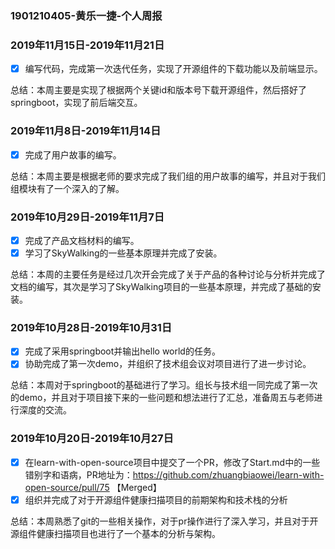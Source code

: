 ### 1901210405-黄乐一捷-个人周报

### 2019年11月15日-2019年11月21日

- [x] 编写代码，完成第一次迭代任务，实现了开源组件的下载功能以及前端显示。

总结：本周主要是实现了根据两个关键id和版本号下载开源组件，然后搭好了springboot，实现了前后端交互。

### 2019年11月8日-2019年11月14日

- [x] 完成了用户故事的编写。

总结：本周主要是根据老师的要求完成了我们组的用户故事的编写，并且对于我们组模块有了一个深入的了解。

### 2019年10月29日-2019年11月7日

- [x] 完成了产品文档材料的编写。
- [x] 学习了SkyWalking的一些基本原理并完成了安装。

总结：本周的主要任务是经过几次开会完成了关于产品的各种讨论与分析并完成了文档的编写，其次是学习了SkyWalking项目的一些基本原理，并完成了基础的安装。

### 2019年10月28日-2019年10月31日

- [x] 完成了采用springboot并输出hello world的任务。
- [x] 协助完成了第一次demo，并组织了技术组会议对项目进行了进一步讨论。

总结：本周对于springboot的基础进行了学习。组长与技术组一同完成了第一次的demo，并且对于项目接下来的一些问题和想法进行了汇总，准备周五与老师进行深度的交流。

### 2019年10月20日-2019年10月27日

- [x] 在learn-with-open-source项目中提交了一个PR，修改了Start.md中的一些错别字和语病，PR地址为：https://github.com/zhuangbiaowei/learn-with-open-source/pull/75  【Merged】
- [x] 组织并完成了对于开源组件健康扫描项目的前期架构和技术栈的分析

总结：本周熟悉了git的一些相关操作，对于pr操作进行了深入学习，并且对于开源组件健康扫描项目也进行了一个基本的分析与架构。
 

